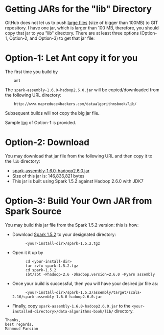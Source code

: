 Getting JARs for the "lib" Directory
====================================
GitHub does not let us to push [large files](https://help.github.com/articles/what-is-my-disk-quota) 
(size of bigger than 100MB) to GIT repository. I have one jar, which is larger than 100 MB, therefore, 
you should copy that jar to you "lib" directory.  There are at least three options (Option-1, Option-2, 
and Option-3) to get that jar file:

Option-1: Let Ant copy it for you 
=================================
The first time you build by

        ant
    
The `spark-assembly-1.6.0-hadoop2.6.0.jar` will be copied/downloaded from the following URL directory:

        http://www.mapreduce4hackers.com/dataalgorithmsbook/lib/
    
Subsequent builds will not copy the big jar file.

Sample [log](./misc/option1-log.txt) of Option-1 is provided.

Option-2: Download 
==================
You may download that jar file from the following URL and then copy it to the `lib` directory:

* [spark-assembly-1.6.0-hadoop2.6.0.jar](http://www.mapreduce4hackers.com/dataalgorithmsbook/lib/spark-assembly-1.6.0-hadoop2.6.0.jar)
* Size of this jar is: 146,836,821  bytes
* This jar is built using Spark 1.5.2 against Hadoop 2.6.0 with JDK7
    

Option-3: Build Your Own JAR from Spark Source
==============================================
You may build this jar file from the Spark 1.5.2 version: this is how:
* Download [Spark 1.5.2](http://apache.arvixe.com/spark/spark-1.5.2/spark-1.5.2.tgz) to your designated directory:

            <your-install-dir>/spark-1.5.2.tgz
   
* Open it it up by

            cd <your-install-dir>
            tar zvfx spark-1.5.2.tgz
            cd spark-1.5.2
            sbt/sbt -Phadoop-2.6 -Dhadoop.version=2.6.0 -Pyarn assembly


* Once your build is successful, then you will have your desired jar file as:
    
            <your-install-dir>/spark-1.5.2/assembly/target/scala-2.10/spark-assembly-1.6.0-hadoop2.6.0.jar

* Finally, copy `spark-assembly-1.6.0-hadoop2.6.0.jar` to the 
`<your-installed-directory>/data-algorithms-book/lib/` directory.


````
Thanks,
best regards,
Mahmoud Parsian
````
